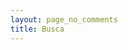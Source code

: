 ```yaml
---
layout: page_no_comments
title: Busca
---
```


<ul class="search-result-title" id="search-results"></ul>

<script>
  window.store = {
    {% for post in site.posts %}
      "{{ post.url | slugify }}": {
        "title": "{{ post.title | xml_escape }}",
        "author": "{{ post.author | xml_escape }}",
        "category": "{{ post.category | xml_escape }}",
        "content": {{ post.content | strip_html | strip_newlines | jsonify }},
        "url": "{{ post.url | xml_escape }}"
      }
      {% unless forloop.last %},{% endunless %}
    {% endfor %}
  };
</script>
<script src="/js/lunr.min.js"></script>
<script src="/js/search.js"></script>
